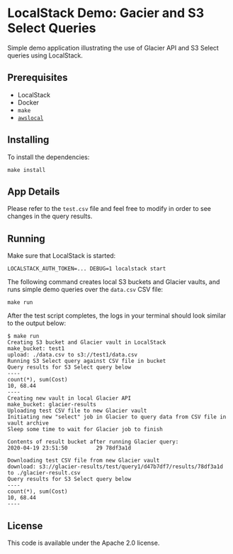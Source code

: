 # LocalStack Demo: Gacier and S3 Select Queries

Simple demo application illustrating the use of Glacier API and S3 Select queries using LocalStack.

## Prerequisites

* LocalStack
* Docker
* `make`
* [`awslocal`](https://github.com/localstack/awscli-local)

## Installing

To install the dependencies:
```
make install
```

## App Details

Please refer to the `test.csv` file and feel free to modify in order to see changes in the query results.

## Running

Make sure that LocalStack is started:
```
LOCALSTACK_AUTH_TOKEN=... DEBUG=1 localstack start
```

The following command creates local S3 buckets and Glacier vaults, and runs simple demo queries over the `data.csv` CSV file:

```
make run
```

After the test script completes, the logs in your terminal should look similar to the output below:
```
$ make run
Creating S3 bucket and Glacier vault in LocalStack
make_bucket: test1
upload: ./data.csv to s3://test1/data.csv
Running S3 Select query against CSV file in bucket
Query results for S3 Select query below
----
count(*), sum(Cost)
10, 68.44
----
Creating new vault in local Glacier API
make_bucket: glacier-results
Uploading test CSV file to new Glacier vault
Initiating new "select" job in Glacier to query data from CSV file in vault archive
Sleep some time to wait for Glacier job to finish

Contents of result bucket after running Glacier query:
2020-04-19 23:51:50         29 78df3a1d

Downloading test CSV file from new Glacier vault
download: s3://glacier-results/test/query1/d47b7df7/results/78df3a1d to ./glacier-result.csv
Query results for S3 Select query below
----
count(*), sum(Cost)
10, 68.44
----
```

## License

This code is available under the Apache 2.0 license.
